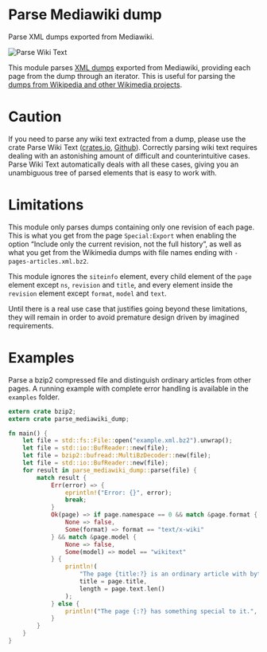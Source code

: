 <!--
Copyright 2018 Fredrik Portström <https://portstrom.com>
This is free software distributed under the terms specified in
the file LICENSE at the top-level directory of this distribution.
-->

# Parse Mediawiki dump

Parse XML dumps exported from Mediawiki.

![Parse Wiki Text](https://portstrom.com/parse_wiki_text.svg)

This module parses [XML dumps](https://www.mediawiki.org/wiki/Help:Export) exported from Mediawiki, providing each page from the dump through an iterator. This is useful for parsing the [dumps from Wikipedia and other Wikimedia projects](https://dumps.wikimedia.org).

# Caution

If you need to parse any wiki text extracted from a dump, please use the crate Parse Wiki Text ([crates.io](https://crates.io/crates/parse_wiki_text), [Github](https://github.com/portstrom/parse_wiki_text)). Correctly parsing wiki text requires dealing with an astonishing amount of difficult and counterintuitive cases. Parse Wiki Text automatically deals with all these cases, giving you an unambiguous tree of parsed elements that is easy to work with.

# Limitations

This module only parses dumps containing only one revision of each page. This is what you get from the page `Special:Export` when enabling the option “Include only the current revision, not the full history”, as well as what you get from the Wikimedia dumps with file names ending with `-pages-articles.xml.bz2`.

This module ignores the `siteinfo` element, every child element of the `page` element except `ns`, `revision` and `title`, and every element inside the `revision` element except `format`, `model` and `text`.

Until there is a real use case that justifies going beyond these limitations, they will remain in order to avoid premature design driven by imagined requirements.

# Examples

Parse a bzip2 compressed file and distinguish ordinary articles from other pages. A running example with complete error handling is available in the `examples` folder.

```rust
extern crate bzip2;
extern crate parse_mediawiki_dump;

fn main() {
    let file = std::fs::File::open("example.xml.bz2").unwrap();
    let file = std::io::BufReader::new(file);
    let file = bzip2::bufread::MultiBzDecoder::new(file);
    let file = std::io::BufReader::new(file);
    for result in parse_mediawiki_dump::parse(file) {
        match result {
            Err(error) => {
                eprintln!("Error: {}", error);
                break;
            }
            Ok(page) => if page.namespace == 0 && match &page.format {
                None => false,
                Some(format) => format == "text/x-wiki"
            } && match &page.model {
                None => false,
                Some(model) => model == "wikitext"
            } {
                println!(
                    "The page {title:?} is an ordinary article with byte length {length}.",
                    title = page.title,
                    length = page.text.len()
                );
            } else {
                println!("The page {:?} has something special to it.", page.title);
            }
        }
    }
}
```
